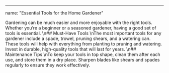 --- 
name: "Essential Tools for the Home Gardener"

Gardening can be much easier and more enjoyable with the right tools. Whether you’re a beginner or a seasoned gardener, having a good set of tools is essential.  \n## Must-Have Tools  \nThe most important tools for any gardener include a spade, trowel, pruning shears, and a watering can. These tools will help with everything from planting to pruning and watering. Invest in durable, high-quality tools that will last for years.  \n## Maintenance Tips  \nTo keep your tools in top shape, clean them after each use, and store them in a dry place. Sharpen blades like shears and spades regularly to ensure they work effectively.

